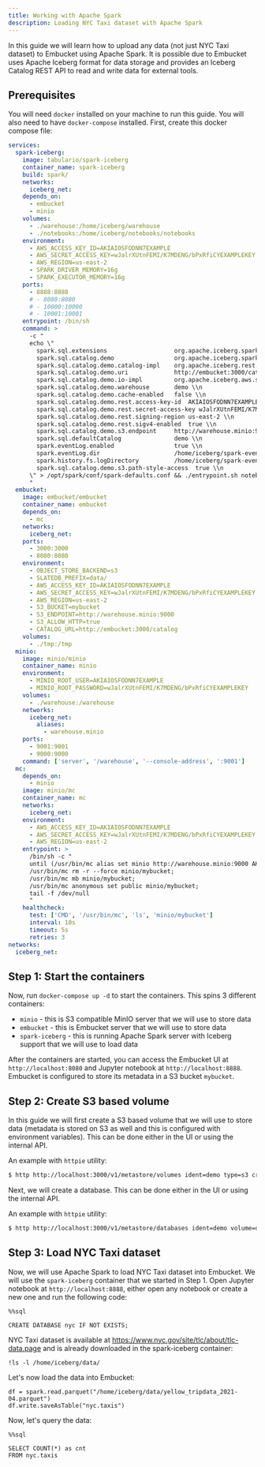 ```yaml
---
title: Working with Apache Spark
description: Loading NYC Taxi dataset with Apache Spark
---
```


In this guide we will learn how to upload any data (not just NYC Taxi dataset) to Embucket using Apache Spark.
It is possible due to Embucket uses Apache Iceberg format for data storage and provides an Iceberg Catalog REST API to read and write data for external tools.

## Prerequisites

You will need `docker` installed on your machine to run this guide. You will also need to have `docker-compose` installed.
First, create this docker compose file:

```yaml
services:
  spark-iceberg:
    image: tabulario/spark-iceberg
    container_name: spark-iceberg
    build: spark/
    networks:
      iceberg_net:
    depends_on:
      - embucket
      - minio
    volumes:
      - ./warehouse:/home/iceberg/warehouse
      - ./notebooks:/home/iceberg/notebooks/notebooks
    environment:
      - AWS_ACCESS_KEY_ID=AKIAIOSFODNN7EXAMPLE
      - AWS_SECRET_ACCESS_KEY=wJalrXUtnFEMI/K7MDENG/bPxRfiCYEXAMPLEKEY
      - AWS_REGION=us-east-2
      - SPARK_DRIVER_MEMORY=16g
      - SPARK_EXECUTOR_MEMORY=16g
    ports:
      - 8888:8888
      # - 8080:8080
      # - 10000:10000
      # - 10001:10001
    entrypoint: /bin/sh
    command: >
      -c "
      echo \"
        spark.sql.extensions                   org.apache.iceberg.spark.extensions.IcebergSparkSessionExtensions \\n
        spark.sql.catalog.demo                 org.apache.iceberg.spark.SparkCatalog \\n
        spark.sql.catalog.demo.catalog-impl    org.apache.iceberg.rest.RESTCatalog \\n
        spark.sql.catalog.demo.uri             http://embucket:3000/catalog \\n
        spark.sql.catalog.demo.io-impl         org.apache.iceberg.aws.s3.S3FileIO \\n
        spark.sql.catalog.demo.warehouse       demo \\n
        spark.sql.catalog.demo.cache-enabled   false \\n
        spark.sql.catalog.demo.rest.access-key-id  AKIAIOSFODNN7EXAMPLE \\n
        spark.sql.catalog.demo.rest.secret-access-key wJalrXUtnFEMI/K7MDENG/bPxRfiCYEXAMPLEKEY \\n
        spark.sql.catalog.demo.rest.signing-region us-east-2 \\n
        spark.sql.catalog.demo.rest.sigv4-enabled  true \\n
        spark.sql.catalog.demo.s3.endpoint     http://warehouse.minio:9000 \\n
        spark.sql.defaultCatalog               demo \\n
        spark.eventLog.enabled                 true \\n 
        spark.eventLog.dir                     /home/iceberg/spark-events \\n
        spark.history.fs.logDirectory          /home/iceberg/spark-events \\n
        spark.sql.catalog.demo.s3.path-style-access  true \\n
      \" > /opt/spark/conf/spark-defaults.conf && ./entrypoint.sh notebook
      "
  embucket:
    image: embucket/embucket
    container_name: embucket
    depends_on:
      - mc
    networks:
      iceberg_net:
    ports:
      - 3000:3000
      - 8080:8080
    environment:
      - OBJECT_STORE_BACKEND=s3
      - SLATEDB_PREFIX=data/
      - AWS_ACCESS_KEY_ID=AKIAIOSFODNN7EXAMPLE
      - AWS_SECRET_ACCESS_KEY=wJalrXUtnFEMI/K7MDENG/bPxRfiCYEXAMPLEKEY
      - AWS_REGION=us-east-2
      - S3_BUCKET=mybucket
      - S3_ENDPOINT=http://warehouse.minio:9000
      - S3_ALLOW_HTTP=true
      - CATALOG_URL=http://embucket:3000/catalog
    volumes:
      - ./tmp:/tmp
  minio:
    image: minio/minio
    container_name: minio
    environment:
      - MINIO_ROOT_USER=AKIAIOSFODNN7EXAMPLE
      - MINIO_ROOT_PASSWORD=wJalrXUtnFEMI/K7MDENG/bPxRfiCYEXAMPLEKEY
    volumes:
      - ./warehouse:/warehouse
    networks:
      iceberg_net:
        aliases:
          - warehouse.minio
    ports:
      - 9001:9001
      - 9000:9000
    command: ['server', '/warehouse', '--console-address', ':9001']
  mc:
    depends_on:
      - minio
    image: minio/mc
    container_name: mc
    networks:
      iceberg_net:
    environment:
      - AWS_ACCESS_KEY_ID=AKIAIOSFODNN7EXAMPLE
      - AWS_SECRET_ACCESS_KEY=wJalrXUtnFEMI/K7MDENG/bPxRfiCYEXAMPLEKEY
      - AWS_REGION=us-east-2
    entrypoint: >
      /bin/sh -c "
      until (/usr/bin/mc alias set minio http://warehouse.minio:9000 AKIAIOSFODNN7EXAMPLE wJalrXUtnFEMI/K7MDENG/bPxRfiCYEXAMPLEKEY) do echo '...waiting...' && sleep 1; done;
      /usr/bin/mc rm -r --force minio/mybucket;
      /usr/bin/mc mb minio/mybucket;
      /usr/bin/mc anonymous set public minio/mybucket;
      tail -f /dev/null
      "
    healthcheck:
      test: ['CMD', '/usr/bin/mc', 'ls', 'minio/mybucket']
      interval: 10s
      timeout: 5s
      retries: 3
networks:
  iceberg_net:
```

## Step 1: Start the containers

Now, run `docker-compose up -d` to start the containers.
This spins 3 different containers:

- `minio` - this is S3 compatible MinIO server that we will use to store data
- `embucket` - this is Embucket server that we will use to store data
- `spark-iceberg` - this is running Apache Spark server with Iceberg support that we will use to load data

After the containers are started, you can access the Embucket UI at `http://localhost:8080` and Jupyter notebook at `http://localhost:8888`. Embucket is configured to store its metadata in a S3 bucket `mybucket`.

## Step 2: Create S3 based volume

In this guide we will first create a S3 based volume that we will use to store data (metadata is stored on S3 as well and this is configured with environment variables). This can be done either in the UI or using the internal API.

An example with `httpie` utility:

```bash
$ http http://localhost:3000/v1/metastore/volumes ident=demo type=s3 credentials:='{"credential_type":"access_key","aws-access-key-id":"AKIAIOSFODNN7EXAMPLE","aws-secret-access-key":"wJalrXUtnFEMI/K7MDENG/bPxRfiCYEXAMPLEKEY"}' bucket=mybucket endpoint='http://warehouse.minio:9000'
```

Next, we will create a database. This can be done either in the UI or using the internal API.

An example with `httpie` utility:

```bash
$ http http://localhost:3000/v1/metastore/databases ident=demo volume=demo
```

## Step 3: Load NYC Taxi dataset

Now, we will use Apache Spark to load NYC Taxi dataset into Embucket. We will use the `spark-iceberg` container that we started in Step 1. Open Jupyter notebook at `http://localhost:8888`, either open any notebook or create a new one and run the following code:

```
%%sql

CREATE DATABASE nyc IF NOT EXISTS;
```

NYC Taxi dataset is available at https://www.nyc.gov/site/tlc/about/tlc-data.page and is already downloaded in the spark-iceberg container:

```
!ls -l /home/iceberg/data/
```

Let's now load the data into Embucket:

```
df = spark.read.parquet("/home/iceberg/data/yellow_tripdata_2021-04.parquet")
df.write.saveAsTable("nyc.taxis")
```

Now, let's query the data:

```
%%sql

SELECT COUNT(*) as cnt
FROM nyc.taxis
```
